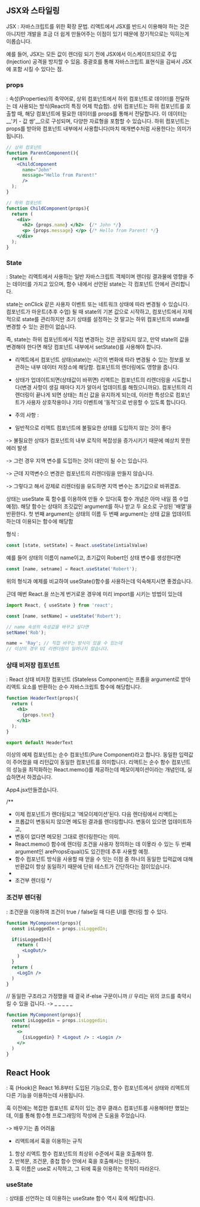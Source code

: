 ## JSX와 스타일링

JSX : 자바스크립트를 위한 확장 문법. 리액트에서 JSX를 반드시 이용해야 하는 것은 아니지만 개발을 조금 더 쉽게 만들어주는 이점이 있기 때문에 장기적으로는 익히는게 이롭습니다.

예를 들어, JSX는 모든 값이 렌더링 되기 전에 JSX에서 이스케이프되므로 주입(Injection) 공격을 방지할 수 있음. 
중괄호를 통해 자바스크립트 표현식을 감싸서 JSX에 포함 시킬 수 있다는 점.

### props

: 속성(Properties)의 축약어로, 상위 컴포넌트에서 하위 컴포넌트로 데이터를 전달하는 데 사용되는 방식(React의 특징 어제 학습함).
상위 컴포넌트는 하위 컴포넌트를 호출할 때, 해당 컴포넌트에 필요한 데이터를 props를 통해서 전달합니다. 이 데이터는 __'키 - 값 쌍'__으로 구성되며, 다양한 자료형을 포함할 수 있습니다.
하위 컴포넌트는 props를 받아와 컴포넌트 내부에서 사용합니다(마치 매개변수처럼 사용한다는 의미가 됩니다).


```jsx
// 상위 컴포넌트
function ParentComponent(){
  return (
    <ChildComponent
      name="John"
      message="Hello from Parent!"
      /> 
  );
}

// 하위 컴포넌트
function ChildComponent(props){
  return (
    <div>
      <h2> {props.name} </h2>  {/* John */}
      <p> {props.message} </p> {/* Hello from Parent! */}
    </div>
  );
}
```

### State

: State는 리액트에서 사용하는 일반 자바스크립트 객체이며 렌더링 결과물에 영향을 주는 데이터를 가지고 있으며, 함수 내에서 선언된 state는 각 컴포넌트 안에서 관리합니다.

state는 onClick 같은 사용자 이벤트 또는 네트워크 상태에 따라 변경될 수 있습니다.
컴포넌트가 마운트(추후 수업) 될 때 state의 기본 값으로 시작하고, 컴포넌트에서 자체적으로 state를 관리하지만 초기 상태를 설정하는 것 말고는 하위 컴포넌트의 state를 변경할 수 있는 권한이 없습니다.

즉, state는 하위 컴포넌트에서 직접 변경하는 것은 권장되지 않고, 만약 state의 값을 변경해야 한다면 해당 컴포넌트 내부에서 setState()를 사용해야 합니다.

- 리액트에서 컴포넌트 상태(state)는 시간의 변화에 따라 변경될 수 있는 정보를 보관하는 내부 데이터 저장소에 해당함. 컴포넌트의 렌더링에도 영향을 줍니다.

- 상태가 업데이트되면(상태값이 바뀌면) 리액트는 컴포넌트의 리렌더링을 시도합니다(변경 사항이 생길 때마다 지가 알아서 업데이트를 해줬으니까요). 컴포넌트의 리렌더링이 끝나게 되면 상태는 최신 값을 유지하게 되는데, 이러한 특성으로 컴포넌트가 사용자 상호작용이나 기타 이벤트에 '동적'으로 반응할 수 있도록 합니다다.

* 주의 사항 : 
- 일반적으로 리액트 컴포넌트에 불필요한 상태를 도입하지 않는 것이 좋다

-> 불필요한 상태가 컴포넌트의 내부 로직의 복잡성을 증가시키기 때문에 예상치 못한 에러 발생

-> 그런 경우 지역 변수를 도입하는 것이 대안이 될 수는 있습니다.

-> 근데 지역변수으 변경은 컴포넌트의 리렌더링을 만들지 않습니다.

-> 그렇다고 해서 강제로 리렌더링을 유도하면 지역 변수는 초기값으로 바뀌겠죠.

상태는 useState 훅 함수를 이용하여 만들 수 있다(훅 함수 개념은 아마 내일 쯤 수업 예정). 해당 함수는 상태의 초깃값인 argument를 하나 받고 두 요소로 구성된 '배열'을 반환한다.
첫 번째 argument는 상태의 이름
두 번째 argument는 상태 값을 업데이트하는데 이용되는 함수에 해당함

형식 : 

```jsx
const [state, setState] = React.useState(intialValue)
```

예를 들어 상태의 이름이 name이고, 초기값이 Robert인 상태 변수를 생성한다면 

```jsx
const [name, setname] = React.useState('Robert');
```

위의 형식과 예제를 비교하여 useState()함수를 사용하는데 익숙해지시면 좋겠습니다.

근데 매번 React.을 쓰는게 번거로운 경우에 미리 import를 시키는 방법이 있는데

```jsx
import React, { useState } from 'react';

const [name, setName] = useState('Robert');

// name 속성의 속성값을 바꾸고 싶다면
setName('Rob');

name = 'Ray'; // 직접 바꾸는 방식이 있을 수 있는데
// 이상의 경우 UI 리렌더링이 일어나지 않습니다.
```

### 상태 비저장 컴포넌트

: React 상태 비저장 컴포넌트 (Stateless Component)는 프롭을 argument로 받아
리액트 요소를 반환하는 순수 자바스크립트 함수에 해당합니다.

```jsx
function HeaderText(props){
  return (
    <h1>
      {props.text}
    </h1>
  );
}

export default HeaderText
```

이상의 예제 컴포넌트는 순수 컴포넌트(Pure Component)라고 합니다.
동일한 입력값이 주어졌을 때 리턴값이 동일한 컴포넌트를 의미합니다.
리액트는 순수 함수 컴포넌트의 성능을 최적화하는 React.memo()를 제공하는데
메모이제이션이라는 개념인데, 실습하면서 하겠습니다.

App4.jsx만들겠습니다.

/**
 * 이제 컴포넌트가 렌더링되고 '메모이제이션'된다. 다음 렌더링에서 리액트는
 * 프롭값이 변동되지 않으면 메도된 결과를 렌더링합니다. 변동이 있으면 업데이트하고,
 * 변동이 없다면 메모된 그대로 렌더링한다는 의미.
 * React.memo() 함수에 렌더링 조건을 사용자 정의하는 데 이욯라 수 있는 두 번째 argument인 arePropsEqual()도 있긴한데 추후 사용할 예정.
 * 함수 컴포넌트 방식을 사용할 때 얻을 수 잇는 이점 중 하나의 동일한 입력값에 대해 반환값이 항상 동일하기 때문에 단위 테스트가 간단하다는 점이있습니다.
 * 
 * 조건부 렌더링
 */

### 조건부 렌더링

: 조건문을 이용하여 조건이 true / false일 때 다른 UI를 랜더링 할 수 있다.

```jsx
function MyComponent(props){
  const isLoggedIn = props.isLoggedIn;

  if(isLoggedIn){
    return (
      <LogOut/>
    )
  }
  return (
    <LogIn />
  )
}
```

// 동일한 구조라고 가정했을 때 결국 if-else 구문이니까
// 우리는 위의 코드를 축약시킬 수 있을 겁니다. -> _ _ _ _ _

```jsx
function MyComponent(props){
  const isLoggedin = props.isLoggedin;
  return(
    <>
      {isLoggedin} ? <Logout /> : <Login />
    </>
  )
}
```

## React Hook

: 훅 (Hook)은 React 16.8부터 도입된 기능으로, 함수 컴포넌트에서
상태와 리액트의 다른 기능을 이용하는데 사용됩니다.

훅 이전에는 복잡한 컴포넌트 로직이 있는 경우 클래스 컴포넌트를 사용해야만 했었는데, 이를 통해 함수형 프로그래밍의 작성에 큰 도움을 주었습니다.

-> 배우기는 좀 어려움

- 리액트에서 훅을 이용하는 규칙
1. 항상 리액트 함수 컴포넌트의 최상위 수준에서 훅을 호출해야 함.
2. 반복문, 조건문, 중첩 함수 안에서 훅을 호출해서는 안된다.
3. 훅 이름은 use로 시작하고, 그 뒤에 훅을 이용하는 목적이 따라온다.

### useState

: 상태를 선언하는 데 이용하는 useState 함수 역시 훅에 해당합니다.